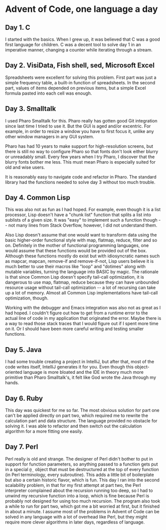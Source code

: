 # Advent of Code, one language a day

## Day 1. C

I started with the basics. When I grew up, it was believed that C was a good first language for children. C was a decent tool to solve day 1 in an imperative manner, changing a counter while iterating through a stream.

## Day 2. VisiData, Fish shell, sed, Microsoft Excel

Spreadsheets were excellent for solving this problem. First part was just a simple frequency table, a built-in function of spreadsheets. In the second part, values of items depended on previous items, but a simple Excel formula pasted into each cell was enough.

## Day 3. Smalltalk

I used Pharo Smalltalk for this. Pharo really has gotten good Git integration since last time I tried to use it. But the GUI is aged and/or excentric. For example, in order to resize a window you have to first focus it, unlike any other window managers in any GUI system.

Pharo has had 10 years to make support for high-resolution screens, but there is still no way to configure Pharo so that fonts don't look either blurry or unreadably small. Every few years when I try Pharo, I discover that the blurry fonts bother me less. This must mean Pharo is especially suited for old and wise users.

It is reasonably easy to navigate code and refactor in Pharo. The standard library had the functions needed to solve day 3 without too much trouble.

## Day 4. Common Lisp

This was also not as fun as I had hoped. For example, even though it is a list processor, Lisp doesn't have a "chunk list" function that splits a list into sublists of a given size. It was "easy" to implement such a function though -- not many lines from Stack Overflow, however, I did not understand them.

Also Lisp doesn't assume that one would want to transform data using the basic higher-order functional style with map, flatmap, reduce, filter and so on. Definitely in the mother of functional programming languages, one would assume that these functions would be provided out of the box. Although these functions mostly do exist but with idiosyncratic names such as mapcar, mapcan, remove-if and remove-if-not, Lisp users believe it is much better to use their macros like "loop" and "dotimes" along with mutable variables, turning the language into BASIC by magic. The rationale is that since Common Lisp doesn't specify tail-call optimization, it is dangerous to use map, flatmap, reduce because they can have unbounded resource usage without tail-call optimization -- a lot of recursing can take up a lot of memory. Almost all Common Lisp implementations have tail-call optimization, though.

Working with the debugger and Emacs integration was also not as great as I had hoped. I couldn't figure out how to get from a runtime error to the actual line of code in my application that originated the error. Maybe there is a way to read those stack traces that I would figure out if I spent more time on it. Or I should have been more careful writing and testing smaller functions.

## Day 5. Java

I had some trouble creating a project in IntelliJ, but after that, most of the code writes itself, IntelliJ generates it for you. Even though this object-oriented language is more bloated and the IDE in theory much more primitive than Pharo Smalltalk's, it felt like God wrote the Java through my hands.

## Day 6. Ruby

This day was quickest for me so far. The most obvious solution for part one can't be applied directly on part two, which required me to rewrite the calculation part and data structure. The language provided no obstacle for solving it. I was able to refactor and then switch out the calculation algorithm for a more fitting one easily.

## Day 7. Perl

Perl really is old and strange. The designer of Perl didn't bother to put in support for function parameters, so anything passed to a function gets put in a special `@_` object that must be destructured at the top of every function (in Perl terminology, every subroutine). This adds a little bit of boilerplate but also a certain historic flavor, which is fun. This day I ran into the second scalability problem, in that for my first attempt at part two, the Perl interpreter complained about the recursion running too deep, so I had to unwind my recursive function into a loop, which is fine because Perl is probably not designed for using too much recursion. The program also took a while to run for part two, which got me a bit worried at first, but it finished in about a minute. I assume most of the problems in Advent of Code can be solved in any language with a lot of overhead like Perl, but they might require more clever algorithms in later days, regardless of language.
